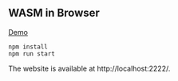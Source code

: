 ## WASM in Browser

[Demo](https://wasm.wuhanstudio.uk)

```
npm install
npm run start
```

The website is available at http://localhost:2222/.
